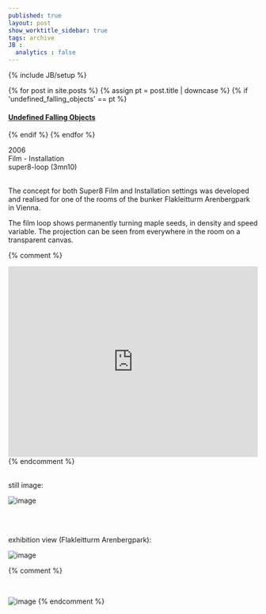```yaml
---
published: true
layout: post
show_worktitle_sidebar: true
tags: archive
JB :
  analytics : false
---
```


{% include JB/setup %}


{% for post in site.posts %}
	{% assign pt = post.title | downcase %}
	{% if 'undefined_falling_objects' == pt %}
<h4><a href="{{ BASE_PATH }}{{ post.url }}">Undefined Falling Objects</a></h4>
	{% endif %}
{% endfor %}

<p>
2006<br />
Film - Installation<br />
super8-loop (3mn10)<br /><br />

The concept for both Super8 Film and Installation settings was developed and realised for one of the rooms of the bunker Flakleitturm Arenbergpark in Vienna.<br />

The film loop shows permanently turning maple seeds, in density and speed variable. The projection can be seen from everywhere in the room on a transparent canvas.<br />
</p>

{% comment %}
<iframe width="100%" height="384" frameborder="0" allowfullscreen="" webkitallowfullscreen="" src="http://player.vimeo.com/video/66463893?title=0&amp;byline=0&amp;portrait=0">
</iframe>
{% endcomment %}

<p> <br />still image:<br /></p>
<img src="{{ site.url }}/images/ufo1.jpg" alt="image">
<p>&nbsp;</p>
<p> <br />exhibition view (Flakleitturm Arenbergpark):<br /></p>
<img src="{{ site.url }}/images/ufo.jpg" alt="image">

{% comment %}
<p>&nbsp;</p>
<img src="{{ site.url }}/images/ufo_dreh.jpg" alt="image">
{% endcomment %}
